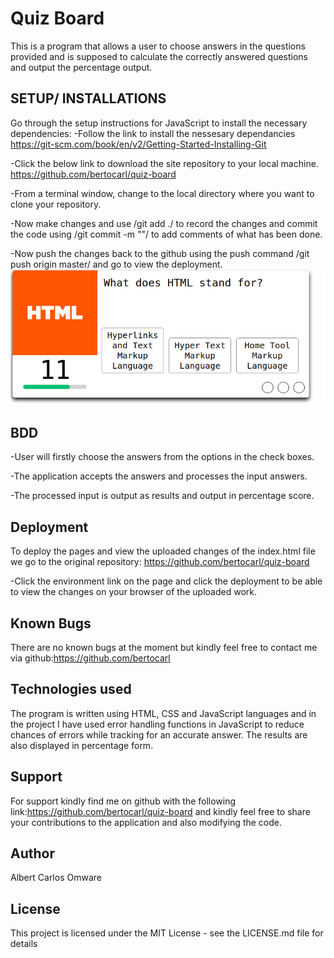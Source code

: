 # Quiz Board
This is a program that allows a user to choose answers in the questions provided and is supposed to calculate the correctly answered questions and output the percentage output.

## SETUP/ INSTALLATIONS
Go through the setup instructions for JavaScript to install the necessary dependencies: -Follow the link to install the nessesary dependancies https://git-scm.com/book/en/v2/Getting-Started-Installing-Git

-Click the below link to download the site repository to your local machine. https://github.com/bertocarl/quiz-board

-From a terminal window, change to the local directory where you want to clone your repository.

-Now make changes and use /git add ./ to record the changes and commit the code using /git commit -m ""/ to add comments of what has been done.

-Now push the changes back to the github using the push command /git push origin master/ and go to view the deployment.
![image](img/quiz.png)

## BDD

-User will firstly choose the answers from the options in the check boxes.

-The application accepts the answers and processes the input answers.

-The processed input is output as results and output in percentage score.


## Deployment
To deploy the pages and view the uploaded changes of the index.html file we go to the original repository: https://github.com/bertocarl/quiz-board

-Click the environment link on the page and click the deployment to be able to view the changes on your browser of the uploaded work.

## Known Bugs
There are no known bugs at the moment but kindly feel free to contact me via github:https://github.com/bertocarl

## Technologies used
The program is written using HTML, CSS and JavaScript languages and in the project I have used error handling functions in JavaScript to reduce chances of errors while tracking for an accurate answer. The results are also displayed in percentage form.

## Support
For support kindly find me on github with the following link:https://github.com/bertocarl/quiz-board and kindly feel free to share your contributions to the application and also modifying the code.

## Author
Albert Carlos Omware

## License
This project is licensed under the MIT License - see the LICENSE.md file for details
